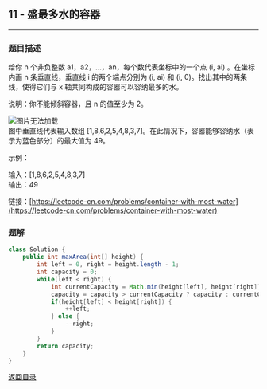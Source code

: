 ## **11 - 盛最多水的容器**
---------------------------

### **题目描述**
给你 n 个非负整数 a1，a2，...，an，每个数代表坐标中的一个点 (i, ai) 。在坐标内画 n 条垂直线，垂直线 i 的两个端点分别为 (i, ai) 和 (i, 0)。找出其中的两条线，使得它们与 x 轴共同构成的容器可以容纳最多的水。

说明：你不能倾斜容器，且 n 的值至少为 2。

![图片无法加载](https://maxwell-l.github.io/WriteSomething/image/maxArea.png)  
图中垂直线代表输入数组 [1,8,6,2,5,4,8,3,7]。在此情况下，容器能够容纳水（表示为蓝色部分）的最大值为 49。

示例：

输入：[1,8,6,2,5,4,8,3,7]  
输出：49


链接：[https://leetcode-cn.com/problems/container-with-most-water](https://leetcode-cn.com/problems/container-with-most-water)



### **题解**
``` java
class Solution {
    public int maxArea(int[] height) {
        int left = 0, right = height.length - 1;
        int capacity = 0;
        while(left < right) {
            int currentCapacity = Math.min(height[left], height[right]) * (right - left);
            capacity = capacity > currentCapacity ? capacity : currentCapacity;
            if(height[left] < height[right]) {
                ++left;
            } else {
                --right;
            }
        }
        return capacity;
    }
}
```


[返回目录](https://maxwell-l.github.io/WriteSomething/something/leetcode)